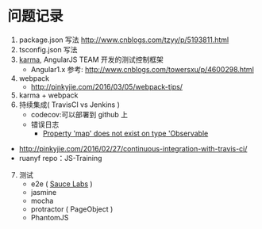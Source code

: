 # 问题记录
1. package.json 写法 http://www.cnblogs.com/tzyy/p/5193811.html
2. tsconfig.json 写法
3. [karma](http://karma-runner.github.io/1.0/index.html), AngularJS TEAM 开发的测试控制框架  
   - Angular1.x 参考: http://www.cnblogs.com/towersxu/p/4600298.html
4. webpack  
   - http://pinkyjie.com/2016/03/05/webpack-tips/
5. karma + webpack  
6. 持续集成( TravisCI vs Jenkins )
   - codecov:可以部署到 github 上
   - 错误日志
     + [Property 'map' does not exist on type 'Observable<Response>](http://stackoverflow.com/questions/37208801/property-map-does-not-exist-on-type-observableresponse)
 - http://pinkyjie.com/2016/02/27/continuous-integration-with-travis-ci/  
 - ruanyf repo：JS-Training
 7. 测试
    - e2e ( [Sauce Labs](https://saucelabs.com/) )
    - jasmine
    - mocha
    - protractor ( PageObject )
    - PhantomJS